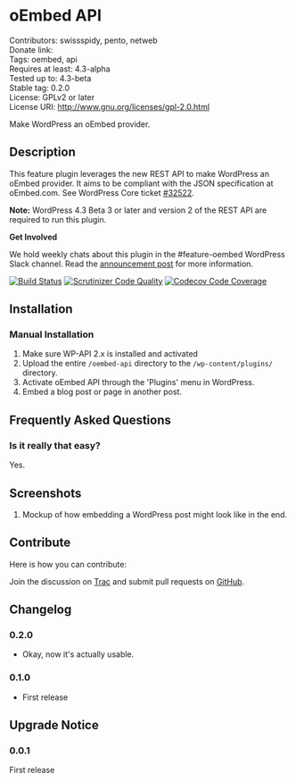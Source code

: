 # oEmbed API #
Contributors:      swissspidy, pento, netweb  
Donate link:         
Tags:              oembed, api  
Requires at least: 4.3-alpha  
Tested up to:      4.3-beta  
Stable tag:        0.2.0  
License:           GPLv2 or later  
License URI:       http://www.gnu.org/licenses/gpl-2.0.html  

Make WordPress an oEmbed provider.

## Description ##

This feature plugin leverages the new REST API to make WordPress an oEmbed provider. It aims to be compliant with the JSON specification at oEmbed.com. See WordPress Core ticket [\#32522](https://core.trac.wordpress.org/ticket/32522).

**Note:** WordPress 4.3 Beta 3 or later and version 2 of the REST API are required to run this plugin.

**Get Involved**

We hold weekly chats about this plugin in the \#feature-oembed WordPress Slack channel. Read the [announcement post](http://make.wordpress.org/core/2015/07/17/oembed-feature-plugin/) for more information.

[![Build Status](https://travis-ci.org/swissspidy/oEmbed-API.svg?branch=master)](https://travis-ci.org/swissspidy/oEmbed-API)
[![Scrutinizer Code Quality](https://scrutinizer-ci.com/g/swissspidy/oEmbed-API/badges/quality-score.png?b=master)](https://scrutinizer-ci.com/g/swissspidy/oEmbed-API/?branch=master)
[![Codecov Code Coverage](https://codecov.io/github/swissspidy/oEmbed-API/coverage.svg?branch=master)](https://codecov.io/github/swissspidy/oEmbed-API/?branch=master)

## Installation ##

### Manual Installation ###

1. Make sure WP-API 2.x is installed and activated
2. Upload the entire `/oembed-api` directory to the `/wp-content/plugins/` directory.
3. Activate oEmbed API through the 'Plugins' menu in WordPress.
4. Embed a blog post or page in another post.

## Frequently Asked Questions ##

### Is it really that easy? ###

Yes.

## Screenshots ##

1. Mockup of how embedding a WordPress post might look like in the end.

## Contribute ##

Here is how you can contribute:

Join the discussion on [Trac](https://core.trac.wordpress.org/ticket/32522) and submit pull requests on [GitHub](https://github.com/swissspidy/oEmbed-API).

## Changelog ##

### 0.2.0 ###
* Okay, now it's actually usable.

### 0.1.0 ###
* First release

## Upgrade Notice ##

### 0.0.1 ###
First release

